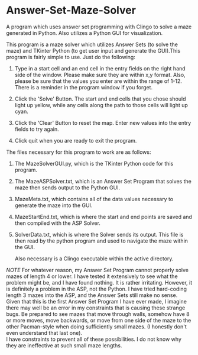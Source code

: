 # Answer-Set-Maze-Solver
A program which uses answer set programming with Clingo to solve a maze generated in Python. Also utilizes a Python GUI for visualization.

This program is a maze solver which utilizes Answer Sets (to solve the maze) and TKinter Python (to get user input and generate the GUI).This program is fairly simple to use.  Just do the following:

1. Type in a start cell and an end cell in the entry fields on the right hand side of the window.  Please make sure they are within x,y format. Also, please be sure that the values you enter are within the range of 1-12.  There is a reminder in the program window if you forget.

2. Click the 'Solve' Button.  The start and end cells that you chose should light up yellow, while any cells along the path to those cells will light up cyan.

3. Click the 'Clear' Button to reset the map.  Enter new values into the entry fields to try again.

4. Click quit when you are ready to exit the program.
	
The files necessary for this program to work are as follows:

1. The MazeSolverGUI.py, which is the TKinter Python code for this program.

2. The MazeASPSolver.txt, which is an Answer Set Program that solves the maze then sends output to the Python GUI.
	
3. MazeMeta.txt, which contains all of the data values necessary to generate the maze into the GUI.

4. MazeStartEnd.txt, which is where the start and end points are saved and then compiled with the ASP Solver.

5. SolverData.txt, which is where the Solver sends its output.  This file is then read by the python program and used to navigate the maze within the GUI.
	
	Also necessary is a Clingo executable within the active directory.
	
	

	
*NOTE*
For whatever reason, my Answer Set Program cannot properly solve mazes of length 4 or lower.  I have tested it extensively to see what the problem might be, and I have found nothing.
It is rather irritating.  However, it is definitely a problem in the ASP, not the Python.  I have tried hard-coding length 3 mazes into the ASP, and the Answer Sets still make no sense.  Given that this is the first Answer Set Program I have ever made, I imagine there may well be an error in my constraints that is causing these strange bugs.
Be prepared to see mazes that move through walls, somehow have 8 or more moves, move backwards, or move from one side of the maze to the other Pacman-style when doing sufficiently small mazes.  (I honestly don't even understand that last one).  
I have constraints to prevent all of these possibilities.  I do not know why they are ineffective at such small maze lengths.
